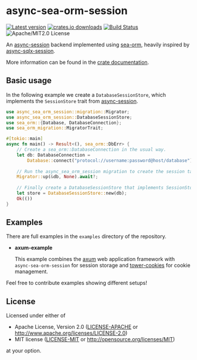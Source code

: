 # async-sea-orm-session

[![Latest version](https://img.shields.io/crates/v/async-sea-orm-session)](https://crates.io/crates/async-sea-orm-session)
[![crates.io downloads](https://img.shields.io/crates/d/async-sea-orm-session)](https://crates.io/crates/async-sea-orm-session)
[![Build Status](https://img.shields.io/github/workflow/status/dcchut/async-sea-orm-session/Push%20action/main)](https://github.com/dcchut/async-sea-orm-session/actions)
![Apache/MIT2.0 License](https://img.shields.io/crates/l/async-sea-orm-session)

An [async-session](https://github.com/http-rs/async-session) backend implemented
using [sea-orm](https://github.com/SeaQL/sea-orm), heavily inspired by
[async-sqlx-session](https://github.com/jbr/async-sqlx-session).

More information can be found in the [crate documentation](https://docs.rs/async-sea-orm-session).

## Basic usage

In the following example we create a `DatabaseSessionStore`, which implements
the `SessionStore` trait from [async-session](https://github.com/http-rs/async-session).

```rust
use async_sea_orm_session::migration::Migrator;
use async_sea_orm_session::DatabaseSessionStore;
use sea_orm::{Database, DatabaseConnection};
use sea_orm_migration::MigratorTrait;

#[tokio::main]
async fn main() -> Result<(), sea_orm::DbErr> {
    // Create a sea_orm::DatabaseConnection in the usual way.
    let db: DatabaseConnection =
        Database::connect("protocol://username:password@host/database").await?;
   
    // Run the async_sea_orm_session migration to create the session table.
    Migrator::up(&db, None).await?;
    
    // Finally create a DatabaseSessionStore that implements SessionStore.
    let store = DatabaseSessionStore::new(db);
    Ok(())
}
```

## Examples

There are full examples in the `examples` directory of the repository.

- **axum-example**

  This example combines the [axum](https://github.com/tokio-rs/axum) web application
  framework with `async-sea-orm-session` for session storage and [tower-cookies](https://github.com/imbolc/tower-cookies)
  for cookie management.

Feel free to contribute examples showing different setups!

## License

Licensed under either of
* Apache License, Version 2.0
  ([LICENSE-APACHE](LICENSE-APACHE) or <http://www.apache.org/licenses/LICENSE-2.0>)
* MIT license
  ([LICENSE-MIT](LICENSE-MIT) or <http://opensource.org/licenses/MIT>)

at your option.
